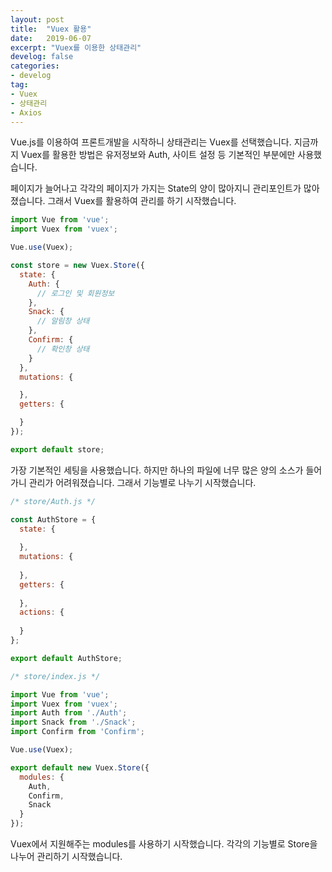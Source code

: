 ```yaml
---
layout: post
title:  "Vuex 활용"
date:   2019-06-07
excerpt: "Vuex를 이용한 상태관리"
develog: false
categories:
- develog
tag:
- Vuex
- 상태관리
- Axios
---
```

Vue.js를 이용하여 프론트개발을 시작하니 상태관리는 Vuex를 선택했습니다. 지금까지 Vuex를 활용한 방법은 유저정보와 Auth, 사이트 설정 등 기본적인 부분에만 사용했습니다.

페이지가 늘어나고 각각의 페이지가 가지는 State의 양이 많아지니 관리포인트가 많아졌습니다. 그래서 Vuex를 활용하여 관리를 하기 시작했습니다.

```javascript
import Vue from 'vue';
import Vuex from 'vuex';

Vue.use(Vuex);

const store = new Vuex.Store({
  state: {
    Auth: {
      // 로그인 및 회원정보
    },
    Snack: {
      // 알림창 상태
    },
    Confirm: {
      // 확인창 상태
    }
  },
  mutations: {

  },
  getters: {

  }
});

export default store;
```

가장 기본적인 세팅을 사용했습니다. 하지만 하나의 파일에 너무 많은 양의 소스가 들어가니 관리가 어려워졌습니다.
그래서 기능별로 나누기 시작했습니다.

```javascript
/* store/Auth.js */

const AuthStore = {
  state: {
  
  },
  mutations: {
  
  },
  getters: {
  
  },
  actions: {
    
  }
};

export default AuthStore;
```

```javascript
/* store/index.js */

import Vue from 'vue';
import Vuex from 'vuex';
import Auth from './Auth';
import Snack from './Snack';
import Confirm from 'Confirm';

Vue.use(Vuex);

export default new Vuex.Store({
  modules: {
    Auth,
    Confirm,
    Snack
  }
});
```

Vuex에서 지원해주는 modules를 사용하기 시작했습니다. 각각의 기능별로 Store을 나누어 관리하기 시작했습니다.
